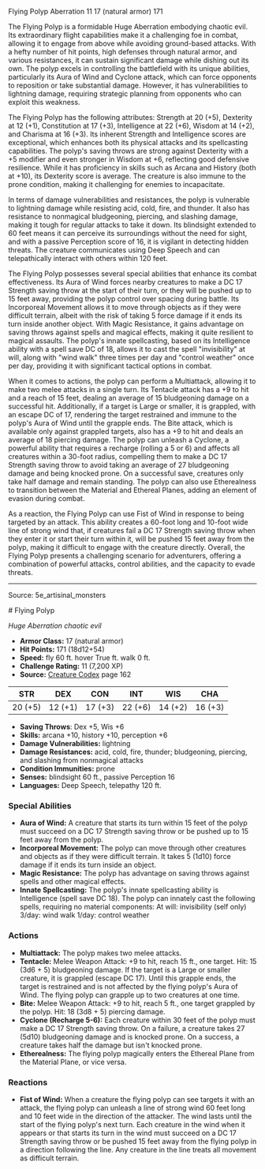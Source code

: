 <MonsterName/>Flying Polyp</MonsterName>
<CreatureType/>Aberration</CreatureType>
<CR/>11</CR>
<AC/>17 (natural armor)</AC>
<HP/>171</HP>
<summary>The Flying Polyp is a formidable Huge Aberration embodying chaotic evil. Its extraordinary flight capabilities make it a challenging foe in combat, allowing it to engage from above while avoiding ground-based attacks. With a hefty number of hit points, high defenses through natural armor, and various resistances, it can sustain significant damage while dishing out its own. The polyp excels in controlling the battlefield with its unique abilities, particularly its Aura of Wind and Cyclone attack, which can force opponents to reposition or take substantial damage. However, it has vulnerabilities to lightning damage, requiring strategic planning from opponents who can exploit this weakness.</summary>

<detail>

The Flying Polyp has the following attributes: Strength at 20 (+5), Dexterity at 12 (+1), Constitution at 17 (+3), Intelligence at 22 (+6), Wisdom at 14 (+2), and Charisma at 16 (+3). Its inherent Strength and Intelligence scores are exceptional, which enhances both its physical attacks and its spellcasting capabilities. The polyp's saving throws are strong against Dexterity with a +5 modifier and even stronger in Wisdom at +6, reflecting good defensive resilience. While it has proficiency in skills such as Arcana and History (both at +10), its Dexterity score is average. The creature is also immune to the prone condition, making it challenging for enemies to incapacitate.

In terms of damage vulnerabilities and resistances, the polyp is vulnerable to lightning damage while resisting acid, cold, fire, and thunder. It also has resistance to nonmagical bludgeoning, piercing, and slashing damage, making it tough for regular attacks to take it down. Its blindsight extended to 60 feet means it can perceive its surroundings without the need for sight, and with a passive Perception score of 16, it is vigilant in detecting hidden threats. The creature communicates using Deep Speech and can telepathically interact with others within 120 feet.

The Flying Polyp possesses several special abilities that enhance its combat effectiveness. Its Aura of Wind forces nearby creatures to make a DC 17 Strength saving throw at the start of their turn, or they will be pushed up to 15 feet away, providing the polyp control over spacing during battle. Its Incorporeal Movement allows it to move through objects as if they were difficult terrain, albeit with the risk of taking 5 force damage if it ends its turn inside another object. With Magic Resistance, it gains advantage on saving throws against spells and magical effects, making it quite resilient to magical assaults. The polyp's innate spellcasting, based on its Intelligence ability with a spell save DC of 18, allows it to cast the spell "invisibility" at will, along with "wind walk" three times per day and "control weather" once per day, providing it with significant tactical options in combat.

When it comes to actions, the polyp can perform a Multiattack, allowing it to make two melee attacks in a single turn. Its Tentacle attack has a +9 to hit and a reach of 15 feet, dealing an average of 15 bludgeoning damage on a successful hit. Additionally, if a target is Large or smaller, it is grappled, with an escape DC of 17, rendering the target restrained and immune to the polyp's Aura of Wind until the grapple ends. The Bite attack, which is available only against grappled targets, also has a +9 to hit and deals an average of 18 piercing damage. The polyp can unleash a Cyclone, a powerful ability that requires a recharge (rolling a 5 or 6) and affects all creatures within a 30-foot radius, compelling them to make a DC 17 Strength saving throw to avoid taking an average of 27 bludgeoning damage and being knocked prone. On a successful save, creatures only take half damage and remain standing. The polyp can also use Etherealness to transition between the Material and Ethereal Planes, adding an element of evasion during combat.

As a reaction, the Flying Polyp can use Fist of Wind in response to being targeted by an attack. This ability creates a 60-foot long and 10-foot wide line of strong wind that, if creatures fail a DC 17 Strength saving throw when they enter it or start their turn within it, will be pushed 15 feet away from the polyp, making it difficult to engage with the creature directly. Overall, the Flying Polyp presents a challenging scenario for adventurers, offering a combination of powerful attacks, control abilities, and the capacity to evade threats.</detail>



---

Source: 5e_artisinal_monsters

<statblock>
# Flying Polyp

*Huge* *Aberration* *chaotic evil*

- **Armor Class:** 17 (natural armor)
- **Hit Points:** 171 (18d12+54)
- **Speed:** fly 60 ft. hover True ft. walk 0 ft.
- **Challenge Rating:** 11 (7,200 XP)
- **Source:** [Creature Codex](https://koboldpress.com/kpstore/product/creature-codex-for-5th-edition-dnd) page 162

| STR | DEX | CON | INT | WIS | CHA |
| --- | --- | --- | --- | --- | --- |
| 20 (+5) | 12 (+1) | 17 (+3) | 22 (+6) | 14 (+2) | 16 (+3) |

- **Saving Throws**: Dex +5, Wis +6
- **Skills:** arcana +10, history +10, perception +6
- **Damage Vulnerabilities:** lightning
- **Damage Resistances:** acid, cold, fire, thunder; bludgeoning, piercing, and slashing from nonmagical attacks
- **Condition Immunities:** prone
- **Senses:** blindsight 60 ft., passive Perception 16
- **Languages:** Deep Speech, telepathy 120 ft.

### Special Abilities

- **Aura of Wind:** A creature that starts its turn within 15 feet of the polyp must succeed on a DC 17 Strength saving throw or be pushed up to 15 feet away from the polyp.
- **Incorporeal Movement:** The polyp can move through other creatures and objects as if they were difficult terrain. It takes 5 (1d10) force damage if it ends its turn inside an object.
- **Magic Resistance:** The polyp has advantage on saving throws against spells and other magical effects.
- **Innate Spellcasting:** The polyp's innate spellcasting ability is Intelligence (spell save DC 18). The polyp can innately cast the following spells, requiring no material components:
At will: invisibility (self only)
3/day: wind walk
1/day: control weather

### Actions

- **Multiattack:** The polyp makes two melee attacks.
- **Tentacle:** Melee Weapon Attack: +9 to hit, reach 15 ft., one target. Hit: 15 (3d6 + 5) bludgeoning damage. If the target is a Large or smaller creature, it is grappled (escape DC 17). Until this grapple ends, the target is restrained and is not affected by the flying polyp's Aura of Wind. The flying polyp can grapple up to two creatures at one time.
- **Bite:** Melee Weapon Attack: +9 to hit, reach 5 ft., one target grappled by the polyp. Hit: 18 (3d8 + 5) piercing damage.
- **Cyclone (Recharge 5-6):** Each creature within 30 feet of the polyp must make a DC 17 Strength saving throw. On a failure, a creature takes 27 (5d10) bludgeoning damage and is knocked prone. On a success, a creature takes half the damage but isn't knocked prone.
- **Etherealness:** The flying polyp magically enters the Ethereal Plane from the Material Plane, or vice versa.

### Reactions

- **Fist of Wind:** When a creature the flying polyp can see targets it with an attack, the flying polyp can unleash a line of strong wind 60 feet long and 10 feet wide in the direction of the attacker. The wind lasts until the start of the flying polyp's next turn. Each creature in the wind when it appears or that starts its turn in the wind must succeed on a DC 17 Strength saving throw or be pushed 15 feet away from the flying polyp in a direction following the line. Any creature in the line treats all movement as difficult terrain.


</statblock>


